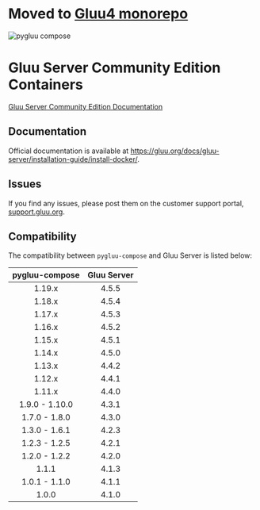# Moved to [Gluu4 monorepo](https://github.com/GluuFederation/gluu4/tree/main/community-edition-containers)
![pygluu compose](https://github.com/GluuFederation/community-edition-containers/workflows/pygluu%20compose/badge.svg?branch=4.5)
# Gluu Server Community Edition Containers

[Gluu Server Community Edition Documentation](https://gluu.org/docs/gluu-server/)

## Documentation

Official documentation is available at https://gluu.org/docs/gluu-server/installation-guide/install-docker/.

## Issues

If you find any issues, please post them on the customer support portal, [support.gluu.org](https://support.gluu.org).

## Compatibility

The compatibility between `pygluu-compose` and Gluu Server is listed below:

| pygluu-compose    | Gluu Server   |
|:-----------------:|:-------------:|
| 1.19.x            | 4.5.5         |
| 1.18.x            | 4.5.4         |
| 1.17.x            | 4.5.3         |
| 1.16.x            | 4.5.2         |
| 1.15.x            | 4.5.1         |
| 1.14.x            | 4.5.0         |
| 1.13.x            | 4.4.2         |
| 1.12.x            | 4.4.1         |
| 1.11.x            | 4.4.0         |
| 1.9.0 - 1.10.0    | 4.3.1         |
| 1.7.0 - 1.8.0     | 4.3.0         |
| 1.3.0 - 1.6.1     | 4.2.3         |
| 1.2.3 - 1.2.5     | 4.2.1         |
| 1.2.0 - 1.2.2     | 4.2.0         |
| 1.1.1             | 4.1.3         |
| 1.0.1 - 1.1.0     | 4.1.1         |
| 1.0.0             | 4.1.0         |
